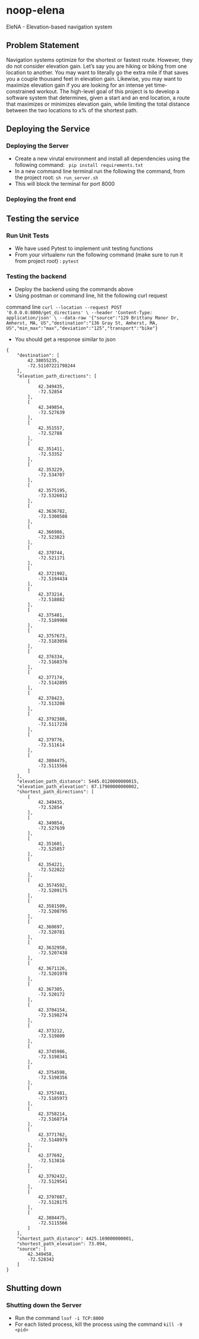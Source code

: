 # noop-elena
EleNA - Elevation-based navigation system

## Problem Statement

Navigation systems optimize for the shortest or fastest route. However, they do not consider elevation gain. Let’s say you are hiking or biking from one location to another. You may want to literally go the extra mile if that saves you a couple thousand feet in elevation gain. Likewise, you may want to maximize elevation gain if you are looking for an intense yet time-constrained workout.
The high-level goal of this project is to develop a software system that determines, given a start and an end location, a route that maximizes or minimizes elevation gain, while limiting the total distance between the two locations to x% of the shortest path.

## Deploying the Service

### Deploying the Server
- Create a new virutal environment and install all dependencies using the following command:
``` pip install requirements.txt```
- In a new command line terminal run the following the command, from the project root:
 ```sh run_server.sh```
- This will block the terminal for port 8000


### Deploying the front end


## Testing the service

### Run Unit Tests
- We have used Pytest to implement unit testing functions
- From your virtualenv run the following command (make sure to run it from project root) :
`pytest`

### Testing the backend
- Deploy the backend using the commands above
- Using postman or command line, hit the following curl request

command line
` curl --location --request POST '0.0.0.0:8000/get_directions' \
--header 'Content-Type: application/json' \
--data-raw '{"source":"129 Brittany Manor Dr, Amherst, MA, US","destination":"136 Gray St, Amherst, MA, US","min_max":"max","deviation":"125","transport":"bike"}
`


- You should get a response similar to
json
```
{
    "destination": [
        42.38055235,
        -72.51107221798244
    ],
    "elevation_path_directions": [
        [
            42.349435,
            -72.52854
        ],
        [
            42.349854,
            -72.527639
        ],
        [
            42.351557,
            -72.52788
        ],
        [
            42.351411,
            -72.53352
        ],
        [
            42.353229,
            -72.534707
        ],
        [
            42.3575195,
            -72.5326012
        ],
        [
            42.3636782,
            -72.5300508
        ],
        [
            42.366986,
            -72.523823
        ],
        [
            42.370744,
            -72.521171
        ],
        [
            42.3721902,
            -72.5194434
        ],
        [
            42.373214,
            -72.518882
        ],
        [
            42.375481,
            -72.5189908
        ],
        [
            42.3757673,
            -72.5183056
        ],
        [
            42.376334,
            -72.5168376
        ],
        [
            42.377174,
            -72.5142895
        ],
        [
            42.378423,
            -72.513208
        ],
        [
            42.3792388,
            -72.5117238
        ],
        [
            42.379776,
            -72.511614
        ],
        [
            42.3804475,
            -72.5115566
        ]
    ],
    "elevation_path_distance": 5445.0120000000015,
    "elevation_path_elevation": 87.17900000000002,
    "shortest_path_directions": [
        [
            42.349435,
            -72.52854
        ],
        [
            42.349854,
            -72.527639
        ],
        [
            42.351601,
            -72.525857
        ],
        [
            42.354221,
            -72.522022
        ],
        [
            42.3574592,
            -72.5209175
        ],
        [
            42.3581509,
            -72.5208795
        ],
        [
            42.360697,
            -72.520781
        ],
        [
            42.3632958,
            -72.5207438
        ],
        [
            42.3671126,
            -72.5201978
        ],
        [
            42.367305,
            -72.520172
        ],
        [
            42.3704154,
            -72.5198274
        ],
        [
            42.373212,
            -72.519809
        ],
        [
            42.3745986,
            -72.5198341
        ],
        [
            42.3754598,
            -72.5198356
        ],
        [
            42.3757481,
            -72.5185973
        ],
        [
            42.3758214,
            -72.5168714
        ],
        [
            42.3771762,
            -72.5148979
        ],
        [
            42.377692,
            -72.513816
        ],
        [
            42.3792432,
            -72.5129541
        ],
        [
            42.3797087,
            -72.5128175
        ],
        [
            42.3804475,
            -72.5115566
        ]
    ],
    "shortest_path_distance": 4425.169000000001,
    "shortest_path_elevation": 73.094,
    "source": [
        42.349458,
        -72.528342
    ]
}
```

## Shutting down

### Shutting down the Server
- Run the command `lsof -i TCP:8000`
- For each listed process, kill the process using the command `kill -9 <pid>`
